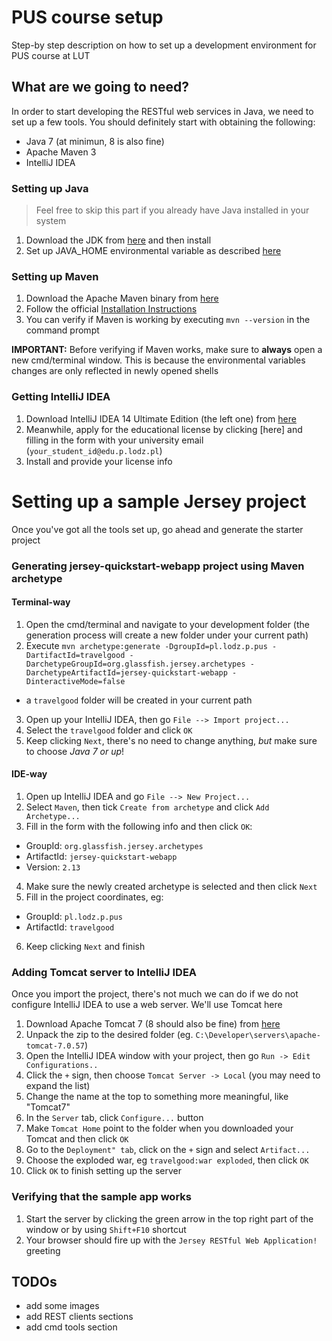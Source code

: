 # PUS course setup

Step-by step description on how to set up a development environment for PUS course at LUT


## What are we going to need?

In order to start developing the RESTful web services in Java, we need to set up a few tools. You should definitely start with obtaining the following:
* Java 7 (at minimun, 8 is also fine)
* Apache Maven 3
* IntelliJ IDEA

### Setting up Java
> Feel free to skip this part if you already have Java installed in your system

1. Download the JDK from [here](http://www.oracle.com/technetwork/java/javase/downloads/jdk8-downloads-2133151.html) and then install 
2. Set up JAVA_HOME environmental variable as described [here](http://www.wikihow.com/Set-Java-Home)


### Setting up Maven
1. Download the Apache Maven binary from [here](http://ftp.ps.pl/pub/apache/maven/maven-3/3.2.3/binaries/apache-maven-3.2.3-bin.zip)
2. Follow the official [Installation Instructions](http://maven.apache.org/download.cgi#Installation_Instructions)
3. You can verify if Maven is working by executing `mvn --version` in the command prompt

**IMPORTANT:** Before verifying if Maven works, make sure to **always** open a new cmd/terminal window. This is because the environmental variables changes are only reflected in newly opened shells

### Getting IntelliJ IDEA

1. Download IntelliJ IDEA 14 Ultimate Edition (the left one) from [here](https://www.jetbrains.com/idea/download/)
2. Meanwhile, apply for the educational license by clicking [here] and filling in the form with your university email (`your_student_id@edu.p.lodz.pl`)
3. Install and provide your license info

# Setting up a sample Jersey project

Once you've got all the tools set up, go ahead and generate the starter project

### Generating jersey-quickstart-webapp project using Maven archetype

#### Terminal-way
1. Open the cmd/terminal and navigate to your development folder (the generation process will create a new folder under your current path)
2. Execute `mvn archetype:generate -DgroupId=pl.lodz.p.pus -DartifactId=travelgood -DarchetypeGroupId=org.glassfish.jersey.archetypes -DarchetypeArtifactId=jersey-quickstart-webapp -DinteractiveMode=false`
* a `travelgood` folder will be created in your current path
3. Open up your IntelliJ IDEA, then go `File --> Import project...`
4. Select the `travelgood` folder and click `OK`
5. Keep clicking `Next`, there's no need to change anything, *but* make sure to choose *Java 7 or up*!

#### IDE-way
1. Open up IntelliJ IDEA and go `File --> New Project...`
2. Select `Maven`, then tick `Create from archetype` and click `Add Archetype...`
3. Fill in the form with the following info and then click `OK`:
* GroupId: `org.glassfish.jersey.archetypes`
* ArtifactId: `jersey-quickstart-webapp`
* Version: `2.13`
4. Make sure the newly created archetype is selected and then click `Next`
5. Fill in the project coordinates, eg:
* GroupId: `pl.lodz.p.pus`
* ArtifactId: `travelgood`
6. Keep clicking `Next` and finish

### Adding Tomcat server to IntelliJ IDEA

Once you import the project, there's not much we can do if we do not configure IntelliJ IDEA to use a web server. We'll use Tomcat here

1. Download Apache Tomcat 7 (8 should also be fine) from [here](http://ftp.ps.pl/pub/apache/tomcat/tomcat-7/v7.0.57/bin/apache-tomcat-7.0.57.zip)
2. Unpack the zip to the desired folder (eg. `C:\Developer\servers\apache-tomcat-7.0.57`)
3. Open the IntelliJ IDEA window with your project, then go `Run -> Edit Configurations..`
4. Click the `+` sign, then choose `Tomcat Server -> Local` (you may need to expand the list)
5. Change the name at the top to something more meaningful, like "Tomcat7"
6. In the `Server` tab, click `Configure...` button
7. Make `Tomcat Home` point to the folder when you downloaded your Tomcat and then click `OK`
8. Go to the `Deployment" tab`, click on the `+` sign and select `Artifact...`
9. Choose the exploded war, eg `travelgood:war exploded`, then click `OK`
10. Click `OK` to finish setting up the server

### Verifying that the sample app works

1. Start the server by clicking the green arrow in the top right part of the window or by using `Shift+F10` shortcut
2. Your browser should fire up with the `Jersey RESTful Web Application!` greeting

## TODOs
* add some images
* add REST clients sections
* add cmd tools section








